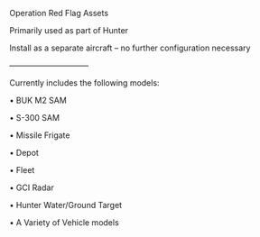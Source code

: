 Operation Red Flag Assets

Primarily used as part of Hunter

Install as a separate aircraft – no further configuration necessary

——————————

Currently includes the following models:

  • BUK M2 SAM
  
  • S-300 SAM
  
  • Missile Frigate
  
  • Depot
  
  • Fleet
  
  • GCI Radar
  
  • Hunter Water/Ground Target
  
  • A Variety of Vehicle models


